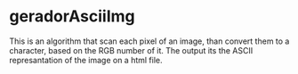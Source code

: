 # geradorAsciiImg

This is an algorithm that scan each pixel of an image, than convert them to a character, based on the RGB number of it. The output its the ASCII represantation of the image on a html file.

